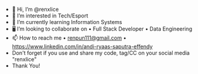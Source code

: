 - 👋 Hi, I’m @renxlice
- 👀 I’m interested in Tech/Esport
- 🌱 I’m currently learning Information Systems 
- 🖥 I’m looking to collaborate on
• Full Stack Developer
• Data Engineering
- 📫 How to reach me
• renpun111@gmail.com
• https://www.linkedin.com/in/andi-ryaas-saputra-effendy
- Don't forget if you use and share my code, tag/CC on your social media "renxlice"
- Thank You!
<!---
renxlice/renxlice is a ✨ special ✨ repository because its `README.md` (this file) appears on your GitHub profile.
You can click the Preview link to take a look at your changes.
--->
